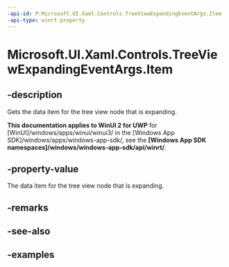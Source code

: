 ```yaml
---
-api-id: P:Microsoft.UI.Xaml.Controls.TreeViewExpandingEventArgs.Item
-api-type: winrt property
---
```

<!-- Property syntax.
public object Item { get; }
-->

# Microsoft.UI.Xaml.Controls.TreeViewExpandingEventArgs.Item


## -description

Gets the data item for the tree view node that is expanding.


**This documentation applies to WinUI 2 for UWP** for [WinUI]/windows/apps/winui/winui3/ in the [Windows App SDK]/windows/apps/windows-app-sdk/, see the **[Windows App SDK namespaces]/windows/windows-app-sdk/api/winrt/**.

## -property-value

The data item for the tree view node that is expanding.


## -remarks


## -see-also


## -examples


